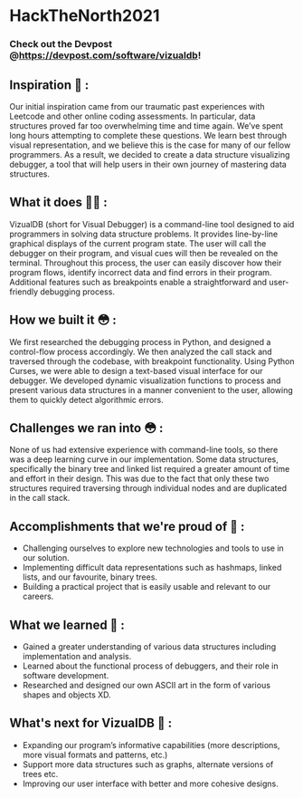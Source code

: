 # HackTheNorth2021

### Check out the Devpost @https://devpost.com/software/vizualdb!

## Inspiration 💭 : 
Our initial inspiration came from our traumatic past experiences with Leetcode and other online coding assessments. In particular, data structures proved far too overwhelming time and time again. We’ve spent long hours attempting to complete these questions. We learn best through visual representation, and we believe this is the case for many of our fellow programmers. As a result, we decided to create a data structure visualizing debugger, a tool that will help users in their own journey of mastering data structures.

## What it does 💁‍♂️ : 
VizualDB (short for Visual Debugger) is a command-line tool designed to aid programmers in solving data structure problems. It provides line-by-line graphical displays of the current program state. The user will call the debugger on their program, and visual cues will then be revealed on the terminal. Throughout this process, the user can easily discover how their program flows, identify incorrect data and find errors in their program. Additional features such as breakpoints enable a straightforward and user-friendly debugging process.

## How we built it 😳 : 
We first researched the debugging process in Python, and designed a control-flow process accordingly. We then analyzed the call stack and traversed through the codebase, with breakpoint functionality. Using Python Curses, we were able to design a text-based visual interface for our debugger. We developed dynamic visualization functions to process and present various data structures in a manner convenient to the user, allowing them to quickly detect algorithmic errors.

## Challenges we ran into 😳 : 
None of us had extensive experience with command-line tools, so there was a deep learning curve in our implementation. Some data structures, specifically the binary tree and linked list required a greater amount of time and effort in their design. This was due to the fact that only these two structures required traversing through individual nodes and are duplicated in the call stack.

## Accomplishments that we're proud of 💪 : 
- Challenging ourselves to explore new technologies and tools to use in our solution.
- Implementing difficult data representations such as hashmaps, linked lists, and our favourite, binary trees.
- Building a practical project that is easily usable and relevant to our careers.

## What we learned 🧠 : 
- Gained a greater understanding of various data structures including implementation and analysis.
- Learned about the functional process of debuggers, and their role in software development.
- Researched and designed our own ASCII art in the form of various shapes and objects XD.

## What's next for VizualDB 🔮 : 
- Expanding our program’s informative capabilities (more descriptions, more visual formats and patterns, etc.)
- Support more data structures such as graphs, alternate versions of trees etc.
- Improving our user interface with better and more cohesive designs. 
